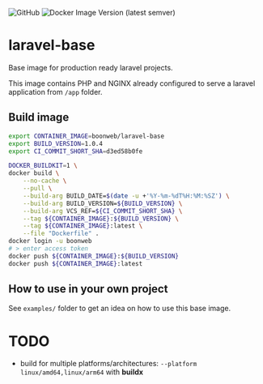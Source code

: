 ![GitHub](https://img.shields.io/github/license/BoonWeb/laravel-base?style=plastic)
![Docker Image Version (latest semver)](https://img.shields.io/docker/v/boonweb/laravel-base?style=plastic)
# laravel-base

Base image for production ready laravel projects.

This image contains PHP and NGINX already configured to serve a laravel application from `/app` folder.

## Build image

```bash
export CONTAINER_IMAGE=boonweb/laravel-base
export BUILD_VERSION=1.0.4
export CI_COMMIT_SHORT_SHA=d3ed58b0fe

DOCKER_BUILDKIT=1 \
docker build \
    --no-cache \
    --pull \
    --build-arg BUILD_DATE=$(date -u +'%Y-%m-%dT%H:%M:%SZ') \
    --build-arg BUILD_VERSION=${BUILD_VERSION} \
    --build-arg VCS_REF=${CI_COMMIT_SHORT_SHA} \
    --tag ${CONTAINER_IMAGE}:${BUILD_VERSION} \
    --tag ${CONTAINER_IMAGE}:latest \
    --file "Dockerfile" .
docker login -u boonweb
# > enter access token
docker push ${CONTAINER_IMAGE}:${BUILD_VERSION}
docker push ${CONTAINER_IMAGE}:latest
```

## How to use in your own project

See `examples/` folder to get an idea on how to use this base image.

# TODO 

- build for multiple platforms/architectures: `--platform linux/amd64,linux/arm64` with **buildx**
